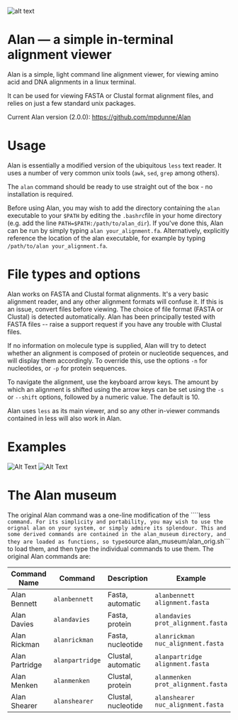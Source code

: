 ![alt text](http://empede.co.uk/imgrepos/Alan_head.png? "Alan header")


# Alan — a simple in-terminal alignment viewer

Alan is a simple, light command line alignment viewer, for viewing amino acid and DNA alignments in a linux terminal.

It can be used for viewing FASTA or Clustal format alignment files, and relies on just a few standard unix packages.

Current Alan version (2.0.0): https://github.com/mpdunne/Alan


Usage
=====

Alan is essentially a modified version of the ubiquitous ```less``` text reader. It uses a number of very common unix tools (```awk```, ```sed```, ```grep``` among others).

The ```alan``` command should be ready to use straight out of the box - no installation is required.

Before using Alan, you may wish to add the directory containing the ```alan``` executable to your ```$PATH``` by editing the ```.bashrc```file in your home directory (e.g. add the line ```PATH=$PATH:/path/to/alan_dir```). If you've done this, Alan can be run by simply typing ```alan your_alignment.fa```. Alternatively, explicitly reference the location of the alan executable, for example by typing ```/path/to/alan your_alignment.fa```.

File types and options
======================

Alan works on FASTA and Clustal format alignments. It's a very basic alignment reader, and any other alignment formats will confuse it. If this is an issue, convert files before viewing. The choice of file format (FASTA or Clustal) is detected automatically. Alan has been principally tested with FASTA files -- raise a support request if you have any trouble with Clustal files.

If no information on molecule type is supplied, Alan will try to detect whether an alignment is composed of protein or nucleotide sequences, and will display them accordingly. To override this, use the options ```-n``` for nucleotides, or ```-p``` for protein sequences.

To navigate the alignment, use the keyboard arrow keys. The amount by which an alignment is shifted using the arrow keys can be set using the ```-s``` or ```--shift``` options, followed by a numeric value. The default is 10.

Alan uses ```less``` as its main viewer, and so any other in-viewer commands contained in less will also work in Alan. 

Examples
=====

![Alt Text](http://empede.co.uk/imgrepos/aa.png "Alan Davies")
![Alt Text](http://empede.co.uk/imgrepos/cds.png "Alan Rickman")


The Alan museum
===============

The original Alan command was a one-line modification of the ````less ``` command. For its simplicity and portability, you may wish to use the orignal alan on your system, or simply admire its splendour. This and some derived commands are contained in the alan_museum directory, and they are loaded as functions, so type ```source alan_museum/alan_orig.sh``` to load them, and then type the individual commands to use them. The original Alan commands are:


| Command Name   | Command         | Description           | Example                               |
|----------------|-----------------|-----------------------| --------------------------------------|
| Alan Bennett   | `alanbennett`   | Fasta, automatic      | ```alanbennett alignment.fasta```     |
| Alan Davies    | `alandavies`    | Fasta, protein        | ```alandavies prot_alignment.fasta``` |
| Alan Rickman   | `alanrickman`   | Fasta, nucleotide     | ```alanrickman nuc_alignment.fasta``` |
| Alan Partridge | `alanpartridge` | Clustal, automatic    | ```alanpartridge alignment.fasta```   |
| Alan Menken    | `alanmenken`    | Clustal, protein      | ```alanmenken prot_alignment.fasta``` |
| Alan Shearer   | `alanshearer`   | Clustal, nucleotide   | ```alanshearer nuc_alignment.fasta``` |
